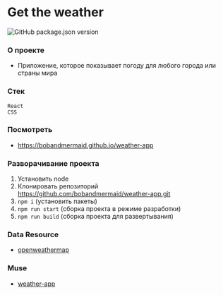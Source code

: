 # Get the weather
![GitHub package.json version](https://img.shields.io/github/package-json/v/bobandmermaid/weather-app?style=flat-square)
### О проекте
+ Приложение, которое показывает погоду для любого города или страны мира  
  
### Стек
`React`  
`CSS`   

### Посмотреть 
+ https://bobandmermaid.github.io/weather-app    

### Разворачивание проекта
1. Установить node     
2. Клонировать репозиторий https://github.com/bobandmermaid/weather-app.git
3. `npm i` (установить пакеты)
4. `npm run start` (сборка проекта в режиме разработки)
5. `npm run build` (сборка проекта для развертывания)

### Data Resource
+ [openweathermap](https://openweathermap.org/api)

### Muse
+ [weather-app](https://dev.to/kgprajwal/learn-react-by-building-a-weather-app-3229)
